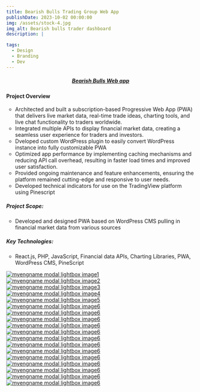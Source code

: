 ```yaml
---
title: Bearish Bulls Trading Group Web App
publishDate: 2023-10-02 00:00:00
img: /assets/stock-4.jpg
img_alt: Bearish bulls trader dashboard
description: |

tags:
  - Design
  - Branding
  - Dev
---
```

<style>
ul{
    text-decoration:;
    list-style-type: circle!important;
}
</style>

##### <div><center><a class="highlight highlight-bb content-center" href="https://bearishbulls.tempurl.host/">Bearish Bulls Web app</a></center></div>

#### Project Overview

 - Architected and built a subscription-based Progressive Web App (PWA) that delivers live market data, real-time trade ideas, charting tools, and live chat functionality to traders worldwide.
 - Integrated multiple APIs to display financial market data, creating a seamless user experience for traders and investors.
 - Dveloped custom WordPress plugin to easily convert WordPress instance into fully customizable PWA
 - Optimized app performance by implementing caching mechanisms and reducing API call overhead, resulting in faster load times and improved user satisfaction.
 - Provided ongoing maintenance and feature enhancements, ensuring the platform remained cutting-edge and responsive to user needs.
 - Developed technical indicators for use on the TradingView platform using Pinescript


##### Project Scope:

- Developed and designed PWA based on WordPress CMS pulling in financial market data from various sources

##### Key Technologies:

- React.js, PHP, JavaScript, Financial data APIs, Charting Libraries, PWA, WordPress CMS, PineScript

<script type="module" src="../../../scripts/fslightbox.js"></script>

<div class="container mx-auto space-y- lg:space-y-0 lg:gap-3 lg:grid lg:grid-cols-3">
  <div class="w-full rounded hover:opacity-50">
      <a data-fslightbox href="https://i.imgur.com/5EwUvvZ.png"><img src="/assets/app_screens/bbapp1.png" alt="myengname modal lightbox image1"></a>
  </div>
  <div class="w-full rounded hover:opacity-50">
      <a data-fslightbox href="https://i.imgur.com/AkZZROQ.png"><img src="/assets/app_screens/bbapp2.png" alt="myengname modal lightbox image2"></a>
  </div>
  <div class="w-full rounded hover:opacity-50">
      <a data-fslightbox href="https://i.imgur.com/1i6U4JI.png"><img src="/assets/app_screens/bbapp3.png" alt="myengname modal lightbox image3"></a>
  </div>
  <div class="w-full rounded hover:opacity-50">
      <a data-fslightbox href="https://i.imgur.com/DEVf4W9.png"><img src="/assets/app_screens/bbapp4.png" alt="myengname modal lightbox image4"></a>
  </div>
  <div class="w-full rounded hover:opacity-50">
      <a data-fslightbox href="https://i.imgur.com/gA0hW7Q.png"><img src="/assets/app_screens/bbapp6.png" alt="myengname modal lightbox image5"></a>
  </div>
  <div class="w-full rounded hover:opacity-50">
      <a data-fslightbox href="https://i.imgur.com/4yPzKaE.png"><img src="/assets/app_screens/bbapp7.png" alt="myengname modal lightbox image6"></a>
  </div>
  <div class="w-full rounded hover:opacity-50">
      <a data-fslightbox href="https://i.imgur.com/Gp3NRgB.png"><img src="/assets/app_screens/bbapp9.png" alt="myengname modal lightbox image6"></a>
  </div>
  <div class="w-full rounded hover:opacity-50">
      <a data-fslightbox href="https://i.imgur.com/RRRuDR8.png"><img src="/assets/app_screens/bbapp10.png" alt="myengname modal lightbox image6"></a>
  </div>
  <div class="w-full rounded hover:opacity-50">
      <a data-fslightbox href="https://i.imgur.com/88DIWax.png"><img src="/assets/app_screens/bbapp11.png" alt="myengname modal lightbox image6"></a>
  </div>
  <div class="w-full rounded hover:opacity-50">
      <a data-fslightbox href="https://i.imgur.com/CnvqOFH.png"><img src="/assets/app_screens/bbapp14.png" alt="myengname modal lightbox image6"></a>
  </div>
  <div class="w-full rounded hover:opacity-50">
      <a data-fslightbox href="https://i.imgur.com/VFJg8KN.png"><img src="/assets/app_screens/bbapp16.png" alt="myengname modal lightbox image6"></a>
  </div>
  <div class="w-full rounded hover:opacity-50">
      <a data-fslightbox href="https://i.imgur.com/6VKHPZp.png"><img src="/assets/app_screens/bbapp17.png" alt="myengname modal lightbox image6"></a>
  </div>
</div>
<div class="container mx-auto space-y-2 lg:space-y-0 lg:gap-2 lg:grid lg:grid-cols-2">
  <div class="w-full rounded hover:opacity-50">
    <a data-fslightbox href="https://i.imgur.com/qSe67Ii.png"><img src="/assets/portfolio/bbnet2.webp" alt="myengname modal lightbox image6"></a>
  </div>
  <div class="w-full rounded hover:opacity-50">
    <a data-fslightbox href="https://i.imgur.com/lDFRxvL.png"><img src="/assets/portfolio/bbnet3.webp" alt="myengname modal lightbox image6"></a>
  </div>
  <div class="w-full rounded hover:opacity-50">
    <a data-fslightbox href="https://i.imgur.com/Dv4HQ83.png"><img src="/assets/portfolio/bbnet4.webp" alt="myengname modal lightbox image6"></a>
  </div>
  <div class="w-full rounded hover:opacity-50">
    <a data-fslightbox href="https://i.imgur.com/31KYg2B.png"><img src="/assets/portfolio/bbnet7.webp" alt="myengname modal lightbox image6"></a>
  </div>
  <div class="w-full rounded hover:opacity-50">
    <a data-fslightbox href="https://i.imgur.com/1Rm1JhG.png"><img src="/assets/portfolio/bbnet9.webp" alt="myengname modal lightbox image6"></a>
  </div>
  <div class="w-full rounded hover:opacity-50">
    <a data-fslightbox href="https://i.imgur.com/OOqZ5ZO.png"><img src="/assets/portfolio/bbnet54.webp" alt="myengname modal lightbox image6"></a>
  </div>
</div>

